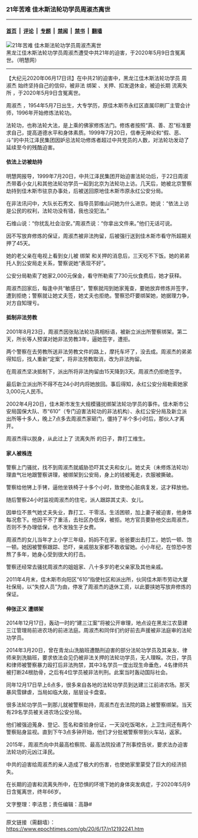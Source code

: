 ### 21年苦难 佳木斯法轮功学员周淑杰离世

---

#### [首页](../../../..?n12192241) &nbsp;|&nbsp; [评论](../../../../../epoch-comment?n12192241) &nbsp;|&nbsp; [专题](../../../../../epoch-special?n12192241) &nbsp;|&nbsp; [禁闻](../../../../../epoch-news?n12192241) &nbsp;|&nbsp; [禁书](../../../../../books?n12192241) &nbsp;|&nbsp; [翻墙](https://github.com/gfw-breaker/nogfw/blob/master/README.md?n12192241)


<div><img alt="21年苦难 佳木斯法轮功学员周淑杰离世" class="attachment-djy_600_400 size-djy_600_400 wp-post-image" src="https://i.epochtimes.com/assets/uploads/2020/06/cea8493ec58f7884c06fd9ad0dca3d39-600x400.jpg"/>
<div class="caption">
 黑龙江佳木斯法轮功学员周淑杰遭受中共21年的迫害，于2020年5月9日含冤离世。（明慧网）
</div></div><hr/><div class="post_content" id="artbody" itemprop="articleBody">
 <!-- article content begin -->
 <p>
  【大纪元2020年06月17日讯】在中共21的迫害中，黑龙江佳木斯法轮功学员
  <ok href="https://www.epochtimes.com/gb/tag/%E5%91%A8%E6%B7%91%E6%9D%B0.html">
   周淑杰
  </ok>
  始终坚持自己的信仰，被非法
  <ok href="https://www.epochtimes.com/gb/tag/%E7%BB%91%E6%9E%B6.html">
   绑架
  </ok>
  、关押、扣发退休金，被迫长期
  <ok href="https://www.epochtimes.com/gb/tag/%E6%B5%81%E7%A6%BB%E5%A4%B1%E6%89%80.html">
   流离失所
  </ok>
  ，于2020年5月9日含冤离世。
 </p>
 <p>
  <ok href="https://www.epochtimes.com/gb/tag/%E5%91%A8%E6%B7%91%E6%9D%B0.html">
   周淑杰
  </ok>
  ，1954年5月7日出生，大专学历，原佳木斯市永红区直属印刷厂主管会计师，1996年开始修炼法轮功。
 </p>
 <p>
  法轮功，也称法轮大法，是上乘的佛家修炼法门。修炼者按照“真、善、忍”标准要求自己，提高道德水平和身体素质。1999年7月20日，信奉无神论和“假、恶、斗”的中共江泽民集团因妒忌法轮功修炼者超过中共党员的人数，对法轮功发动了延续至今的残酷迫害。
 </p>
 <h4>
  依法上访被劫持
 </h4>
 <p>
  明慧网报导，1999年7月20日，中共江泽民集团开始迫害法轮功后，于22日周淑杰带着小女儿和其他法轮功学员一起到北京为法轮功上访。几天后，她被北京警察劫持到佳木斯市驻京办事处，后被送回原地佳木斯市原永红公安分局。
 </p>
 <p>
  在非法讯问中，大队长石秀文、指导员郭维山问她为什么进京。她说：“依法上访是公民的权利，法轮功没有错，我也没犯法。”
 </p>
 <p>
  石维山说：“你扰乱社会治安。”周淑杰说：“你拿出文件来。”他们无话可说。
 </p>
 <p>
  因不写放弃修炼的保证，周淑杰被非法拘留，后被强行送到佳木斯市看守所超期关押了45天。
 </p>
 <p>
  她的老父亲在电视上看到女儿被
  <ok href="https://www.epochtimes.com/gb/tag/%E7%BB%91%E6%9E%B6.html">
   绑架
  </ok>
  和关押的消息后，三天吃不下饭。她的弟弟托人到公安局走关系，警察说她“表现不好”。
 </p>
 <p>
  公安分局勒索了她家2,000元保金，看守所勒索了730元伙食费后，她才获释。
 </p>
 <p>
  周淑杰回家后，每逢中共“敏感日”，警察就闯到她家蒐查，要她放弃修炼并签字，遭到拒绝；警察就让她丈夫签，她丈夫也拒绝。警察恐吓要绑架她，她据理力争，对方自知理亏。
 </p>
 <h4>
  抵制非法劳教
 </h4>
 <p>
  2001年8月23日，周淑杰因张贴法轮功真相标语，被新立派出所警察绑架。第二天，所长等人预谋对她非法劳教3年，逼她签字，遭拒。
 </p>
 <p>
  两个警察在去劳教所送非法劳教文件的路上，摩托车坏了，没去成。周淑杰的弟弟得知后，找人重新“定案”，将非法劳教取消，改为非法拘留。
 </p>
 <p>
  在周淑杰坚决抵制下，派出所将非法拘留由15天降到3天。周淑杰仍拒绝签字。
 </p>
 <p>
  最后新立派出所不得不在24小时内将她放回。事后得知，永红公安分局勒索她家3,000元人民币。
 </p>
 <p>
  2002年4月20日，佳木斯市发生大规模骚扰绑架法轮功学员的事件。佳木斯市公安局国保大队、市“610”（专门迫害法轮功的非法机构）、永红公安分局及新立派出所等十多人，晚上7点多去周淑杰家砸门，僵持了半个多小时后，那伙人才离开。
 </p>
 <p>
  周淑杰得以脱身，从此过上了
  <ok href="https://www.epochtimes.com/gb/tag/%E6%B5%81%E7%A6%BB%E5%A4%B1%E6%89%80.html">
   流离失所
  </ok>
  的日子，靠打工维生。
 </p>
 <h4>
  家人被株连
 </h4>
 <p>
  警察上门骚扰，找不到周淑杰就威胁恐吓其丈夫和女儿。她丈夫（未修炼法轮功）理直气壮地跟警察讲理，被绑架到公安局，身上的钱被蒐走，衣服被撕破。
 </p>
 <p>
  警察给他铐上手铐，逼他坐铁椅子十多个小时，致使他心脏病复发，这才释放他。
 </p>
 <p>
  随后警察24小时监视周淑杰的住宅，派人跟踪其丈夫、女儿。
 </p>
 <p>
  因单位不景气她丈夫失业，靠打工、干零活。生活困顿，加上妻子被迫害，他身体每况愈下。他因干不了重活，去社区办低保，被拒。地方官员要胁他交出周淑杰，否则不予办理低保，也不发独生子女费。
 </p>
 <p>
  周淑杰的女儿当年才上小学三年级，妈妈不在家，爸爸要出去打工，她饥一顿、饱一顿。她因被警察跟踪、恐吓，亲戚朋友家都不敢收留她。小小年纪，在惊恐中苦熬了多年，她身心受到很大的打击。
 </p>
 <p>
  警察还经常去骚扰周淑杰的姐姐家、八十多岁的老父亲家及其他亲戚。
 </p>
 <p>
  2011年4月末，佳木斯市向阳区“610”指使社区和派出所，伙同佳木斯市劳动大厦社保局，以“失控人员”为由，停发了周淑杰的退休工资，以此要挟她写放弃修炼的保证。
 </p>
 <h4>
  伸张正义 遭绑架
 </h4>
 <p>
  2014年12月17日，轰动一时的“建三江案”将被公开审理，地点设在黑龙江农垦建三江管理局前进农场的前进法庭。周淑杰和同伴们约好前去声援被非法庭审的法轮功学员。
 </p>
 <p>
  2014年3月20日，曾在青龙山洗脑班遭酷刑迫害的部分法轮功学员及其亲友、律师来到洗脑班，要求依法会见仍被非法关押的法轮功学员，无人理睬。次日，学员和律师被警察暴力殴打后非法拘禁，其中3名学员一度出现生命垂危，4名律师共被打断24根肋骨，之后有4位学员被非法判刑。此案当时轰动国际社会。
 </p>
 <p>
  同年12月17日早上6点多，很多来自各地的法轮功学员到达建三江前进农场。那天暴风雪肆虐，当局如临大敌，层层设卡盘查。
 </p>
 <p>
  很多法轮功学员一到那儿就被警察劫持，周淑杰在去法院的路上被警察绑架。当天有29名学员被关进农场公安分局。
 </p>
 <p>
  他们被强迫蒐身、登记、签名和查验身份证，一天没吃饭喝水，上卫生间还有两个警察贴身监视。直到下午3点多钟开始，他们才分批被警察带到火车站，返家。
 </p>
 <p>
  2015年，周淑杰向中共最高检察院、最高法院投递了刑事控告状，要求法办迫害法轮功的元凶江泽民。
 </p>
 <p>
  中共的迫害给周淑杰的亲人造成了极大的伤害，也使她家里蒙受了巨大的经济损失。
 </p>
 <p>
  在长期的迫害和流离失所中，在恐惧的环境下她的身体突发病症，于2020年5月9日含冤离世，终年66岁。
 </p>
 <p>
  文字整理：李洁思；责任编辑：高静#
 </p>
 <!-- article content end -->
 <div id="below_article_ad">
 </div>
</div>


---

原文链接（需翻墙）：https://www.epochtimes.com/gb/20/6/17/n12192241.htm